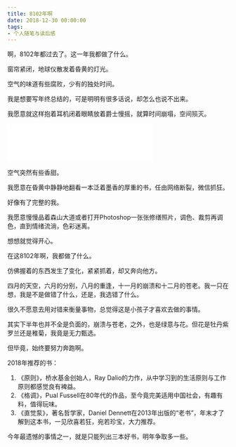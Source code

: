 ```yaml
---
title: 8102年啊
date: 2018-12-30 00:00:00
tags: 
- 个人随笔与读后感
---
```


啊，8102年都过去了。这一年我都做了什么。

<!--more-->

窗帘紧闭，地球仪散发着昏黄的灯光。

空气的味道有些腐败，少有的独处时间。

我是想要写年终总结的，可是明明有很多话说，却怎么也说不出来。

我愿意就这样抱着耳机闭着眼睛放着爵士慢摇，就算时间崩塌，空间殒灭。

<iframe frameborder="no" border="0" marginwidth="0" marginheight="0" width=330 height=86 src="//music.163.com/outchain/player?type=2&id=3781860&auto=1&height=66"></iframe>

空气突然有些香甜。

我愿意在昏黄中静静地翻看一本泛着墨香的厚重的书，任由网络断裂，微信抓狂。

好像有了完整的我。

我愿意慢慢品着森山大道或者打开Photoshop一张张修缮照片，调色、裁剪再调色，直到情绪流淌，色彩迷离。

想想就觉得开心。

在这8102年啊，我都做了什么。

仿佛握着的东西发生了变化，紧紧抓着，却又奔向他方。

四月的天空，六月的分别，八月的重逢，十一月的崩溃和十二月的苍老。我一只在想，我是不是做错了什么，还是，我选错了什么。

很久不愿意去用对错来衡量事物，总觉得这是小孩子才喜欢去做的事情。

其实下半年也并不全是负面的，崩溃与苍老，之外，也是绿意与花。但花是牡丹紫罗兰还是稚菊，我竟是无力甄选。

但毕竟，始终要努力奔跑啊。

2018年推荐的书：
1. 《原则》，桥水基金创始人，Ray Dalio的力作，从中学习到的生活原则与工作原则都感觉良有裨益。
2. 《格调》，Pual Fussell在80年代的作品，至今竟完美适用中国社会，有趣有料，值得玩味。
3. 《直觉泵》，著名哲学家，Daniel Dennett在2013年出版的“老书”，年末才了解到这本书，一见欣喜若狂，宛若珍宝，大力推荐。

今年最遗憾的事情之一，就是只能列出三本好书，明年争取多一些。